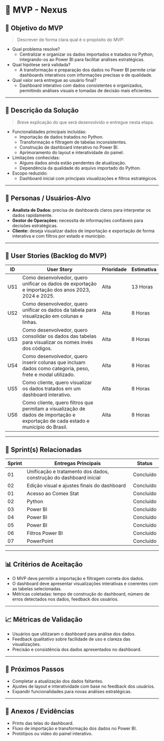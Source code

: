 # 📌 MVP - Nexus

## 🎯 Objetivo do MVP
> Descrever de forma clara qual é o propósito do MVP:  
- Qual problema resolve?  
  * Centralizar e organizar os dados importados e tratados no Python, integrando-os ao Power BI para facilitar análises estratégicas.  
- Qual hipótese será validada?  
  * A transformação e preparação dos dados no Power BI permite criar dashboards interativos com informações precisas e de qualidade.  
- Qual valor será entregue ao usuário final?  
  * Dashboard interativo com dados consistentes e organizados, permitindo análises visuais e tomadas de decisão mais eficientes.

---

## 📝 Descrição da Solução
> Breve explicação do que será desenvolvido e entregue nesta etapa.  
- Funcionalidades principais incluídas:  
  * Importação de dados tratados no Python.  
  * Transformação e filtragem de tabelas inconsistentes.  
  * Construção de dashboard interativo no Power BI.  
  * Aprimoramento do layout e interatividade do painel.  
- Limitações conhecidas:  
  * Alguns dados ainda estão pendentes de atualização.  
  * Dependência da qualidade do arquivo importado do Python.  
- Escopo reduzido:  
  * Dashboard inicial com principais visualizações e filtros estratégicos.

---

## 👥 Personas / Usuários-Alvo
- **Analista de Dados:** precisa de dashboards claros para interpretar os dados rapidamente.  
- **Gestor de Operações:** necessita de informações confiáveis para decisões estratégicas.  
- **Cliente:** deseja visualizar dados de importação e exportação de forma interativa e com filtros por estado e município.

---

## 🔑 User Stories (Backlog do MVP)
| ID  | User Story                                                                 | Prioridade | Estimativa |
|-----|-----------------------------------------------------------------------------|------------|------------|
| US1 | Como desenvolvedor, quero unificar os dados de exportação e importação dos anos 2023, 2024 e 2025. | Alta       | 13 Horas   |
| US2 | Como desenvolvedor, quero unificar os dados da tabela para visualização em colunas e linhas. | Alta       | 8 Horas   |
| US3 | Como desenvolvedor, quero consolidar os dados das tabelas para visualizar os nomes invés dos códigos. | Alta       | 8 Horas    |
| US4 | Como desenvolvedor, quero inserir colunas que incluam dados como categoria, peso, frete e modal utilizado. | Alta       | 8 Horas    |
| US5 | Como cliente, quero visualizar os dados tratados em um dashboard interativo. | Alta       | 8 Horas    |
| US6 | Como cliente, quero filtros que permitam a visualização de dados de importação e exportação de cada estado e município do Brasil. | Alta       | 8 Horas   |

---

## 📅 Sprint(s) Relacionadas
| Sprint | Entregas Principais                          | Status       |
|--------|----------------------------------------------|-------------|
| 01     | Unificação e tratamento dos dados, construção do dashboard inicial | Concluído  |
| 02     | Edição visual e ajustes finais do dashboard | Concluído  |
| 01     | Acesso ao Comex Stat                         | Concluído  |
| 02     | Python                                       | Concluído  |
| 03     | Power BI                                     | Concluído  |
| 04     | Power BI                                     | Concluído  |
| 05     | Power BI                                     | Concluído  |
| 06     | Filtros Power BI                             | Concluído  |
| 07     | PowerPoint                                   | Concluído  |

---

## 📊 Critérios de Aceitação
- O MVP deve permitir a importação e filtragem correta dos dados.  
- O dashboard deve apresentar visualizações interativas e coerentes com as tabelas selecionadas.  
- Métricas coletadas: tempo de construção do dashboard, número de erros detectados nos dados, feedback dos usuários.

---

## 📈 Métricas de Validação
- Usuários que utilizaram o dashboard para análise dos dados.  
- Feedback qualitativo sobre facilidade de uso e clareza das visualizações.  
- Precisão e consistência dos dados apresentados no dashboard.

---

## 🚀 Próximos Passos
- Completar a atualização dos dados faltantes.  
- Ajustes de layout e interatividade com base no feedback dos usuários.  
- Expandir funcionalidades para novas análises estratégicas.

---

## 📂 Anexos / Evidências
- Prints das telas do dashboard.  
- Fluxo de importação e transformação dos dados no Power BI.  
- Protótipos ou vídeo do painel interativo.



